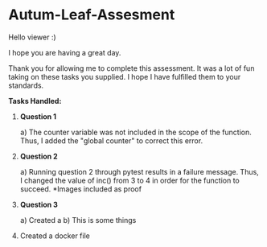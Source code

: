 # Autum-Leaf-Assesment

Hello viewer :)

I hope you are having a great day.

Thank you for allowing me to complete this assessment.
It was a lot of fun taking on these tasks you supplied.
I hope I have fulfilled them to your standards. 

**Tasks Handled:**
1)  **Question 1**

    a)  The counter variable was not included in the scope of the function.
      Thus, I added the "global counter" to correct this error.

2)  **Question 2**

    a)  Running question 2 through pytest results in a failure message.
        Thus, I changed the value of inc() from 3 to 4 in order for the function to succeed.
        *Images included as proof

3)  **Question 3**

    a)  Created a
    b)  This is some things 
    

1)  Created a docker file 
